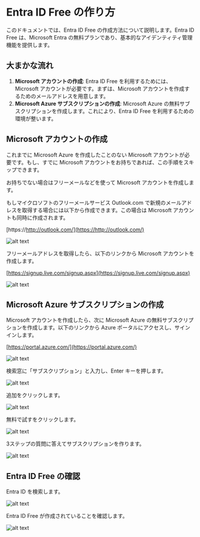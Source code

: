 # Entra ID Free の作り方

このドキュメントでは、Entra ID Free の作成方法について説明します。Entra ID Free は、Microsoft Entra の無料プランであり、基本的なアイデンティティ管理機能を提供します。

## 大まかな流れ
1. **Microsoft アカウントの作成**: Entra ID Free を利用するためには、Microsoft アカウントが必要です。まずは、Microsoft アカウントを作成するためのメールアドレスを用意します。
2. **Microsoft Azure サブスクリプションの作成**: Microsoft Azure の無料サブスクリプションを作成します。これにより、Entra ID Free を利用するための環境が整います。

## Microsoft アカウントの作成

これまでに Microsoft Azure を作成したことのない Microsoft アカウントが必要です。もし、すでに Microsoft アカウントをお持ちであれば、この手順をスキップできます。

お持ちでない場合はフリーメールなどを使って Microsoft アカウントを作成します。

もしマイクロソフトのフリーメールサービス Outlook.com で新規のメールアドレスを取得する場合には以下から作成できます。この場合は Microsoft アカウントも同時に作成されます。

[https://http://outlook.com/](https://http://outlook.com/)

![alt text](img/image.png)

フリーメールアドレスを取得したら、以下のリンクから Microsoft アカウントを作成します。

[https://signup.live.com/signup.aspx](https://signup.live.com/signup.aspx)

![alt text](img/image-1.png)

## Microsoft Azure サブスクリプションの作成

Microsoft アカウントを作成したら、次に Microsoft Azure の無料サブスクリプションを作成します。以下のリンクから Azure ポータルにアクセスし、サインインします。

[https://portal.azure.com/](https://portal.azure.com/)

![alt text](img/image-2.png)

検索窓に「サブスクリプション」と入力し、Enter キーを押します。

![alt text](img/image-4.png)

追加をクリックします。

![alt text](img/image-7.png)

無料で試すをクリックします。

![alt text](img/image-8.png)

3ステップの質問に答えてサブスクリプションを作ります。

![alt text](img/image-9.png)

## Entra ID Free の確認

Entra ID を検索します。

![alt text](img/image-10.png)

Entra ID Free が作成されていることを確認します。

![alt text](img/image-11.png)
